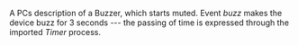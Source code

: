 A PCs description of a Buzzer, which starts muted.
Event <i>buzz</i> makes the device buzz for 3 seconds --- the
passing of time is expressed through the imported <i>Timer</i> process.
